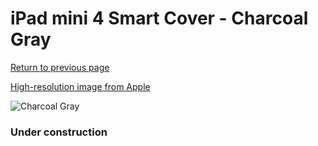 # iPad mini 4 Smart Cover - Charcoal Gray

[Return to previous page](/ipad_mini4)

[High-resolution image from Apple](https://store.storeimages.cdn-apple.com/8756/as-images.apple.com/is/MKLV2?wid=4500&hei=4500&fmt=png)

<div style="width: 384px"><img src="/everypreview/MKLV2.png" alt="Charcoal Gray"></div>

### Under construction
